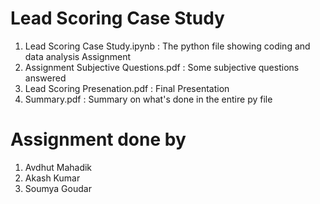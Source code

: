 # Lead Scoring Case Study

1. Lead Scoring Case Study.ipynb : The python file showing coding and data analysis
Assignment 
2. Assignment Subjective Questions.pdf : Some subjective questions answered
3. Lead Scoring Presenation.pdf : Final Presentation
4. Summary.pdf : Summary on what's done in the entire py file
# Assignment done by
1. Avdhut Mahadik
2. Akash Kumar
3. Soumya Goudar
